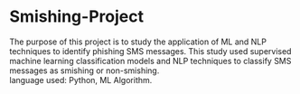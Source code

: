 # Smishing-Project
The purpose of this project is to study the application of ML and NLP techniques to identify phishing SMS messages. This study used supervised machine learning classification models and NLP techniques to classify SMS messages as smishing or non-smishing.	
language used: Python, ML Algorithm.
